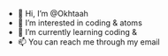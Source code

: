 - 👋 Hi, I’m @Okhtaah 
- 👀 I’m interested in coding & atoms
- 🌱 I’m currently learning coding & 
- 📫 You can reach me through my email

<!---
Okhtaah/Okhtaah is a ✨ special ✨ repository because its `README.md` (this file) appears on your GitHub profile.
You can click the Preview link to take a look at your changes.
--->
